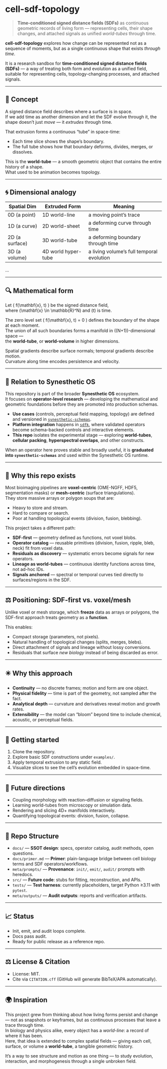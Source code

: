 # cell-sdf-topology

> **Time-conditioned signed distance fields (SDFs)** as continuous geometric records of living form — representing cells, their shape changes, and attached signals as unified *world-tubes* through time.

**cell-sdf-topology** explores how change can be represented not as a sequence of moments, but as a single continuous shape that exists *through time*.  

It is a research sandbox for **time-conditioned signed distance fields (SDFs)** — a way of treating both form and evolution as a unified field, suitable for representing cells, topology-changing processes, and attached signals.

---

## 🌱 Concept

A signed distance field describes where a surface is in space.  
If we add time as another dimension and let the SDF evolve through it, the shape doesn’t just *move* — it *extrudes* through time.

That extrusion forms a continuous “tube” in space-time:
- Each time slice shows the shape’s boundary.  
- The full tube shows how that boundary deforms, divides, merges, or dissolves.

This is the **world-tube** — a smooth geometric object that contains the entire history of a shape.  
What used to be animation becomes topology.

---

## 🌀 Dimensional analogy

| Spatial Dim    | Extruded Form       | Meaning                                   |
| -------------- | ------------------- | ----------------------------------------- |
| 0D (a point)   | 1D world-line       | a moving point’s trace                    |
| 1D (a curve)   | 2D world-sheet      | a deforming curve through time            |
| 2D (a surface) | 3D world-tube       | a deforming boundary through time         |
| 3D (a volume)  | 4D world hyper-tube | a living volume’s full temporal evolution |
...

---

## 🔍 Mathematical form

Let \( f(\mathbf{x}, t) \) be the signed distance field,  
where \(\mathbf{x} \in \mathbb{R}^N\) and \(t\) is time.  

The zero level set \( f(\mathbf{x}, t) = 0 \) defines the boundary of the shape at each moment.  
The union of all such boundaries forms a manifold in \((N+1)\)-dimensional space —  
the **world-tube**, or **world-volume** in higher dimensions.  

Spatial gradients describe surface normals; temporal gradients describe motion.  
Curvature along time encodes persistence and velocity.

---

## 🔬 Relation to Synesthetic OS

This repository is part of the broader **Synesthetic OS** ecosystem.  
It focuses on **operator-level research** — developing the mathematical and geometric foundations before they are promoted into production schemas.

- **Use cases** (controls, perceptual field mapping, topology) are defined and versioned in [`synesthetic-schemas`](https://github.com/delk73/synesthetic-schemas).  
- **Platform integration** happens in [`sdfk`](https://github.com/delk73/sdfk), where validated operators become schema-backed controls and interactive elements.  
- **This repo** isolates the experimental stage — exploring **world-tubes**, **cellular packing**, **hyperspectral overlaps**, and other constructs.

When an operator here proves stable and broadly useful, it is **graduated into `synesthetic-schemas`** and used within the Synesthetic OS runtime.

---

## 🧩 Why this repo exists

Most bioimaging pipelines are **voxel-centric** (OME-NGFF, HDF5, segmentation masks) or **mesh-centric** (surface triangulations).  
They store massive arrays or polygon soups that are:

* Heavy to store and stream.  
* Hard to compare or search.  
* Poor at handling topological events (division, fusion, blebbing).  

This project takes a different path:

* **SDF-first** — geometry defined as functions, not voxel blobs.  
* **Operator catalog** — reusable primitives (division, fusion, ripple, bleb, neck) fit from voxel data.  
* **Residuals as discovery** — systematic errors become signals for new operators.  
* **Lineage as world-tubes** — continuous identity functions across time, not ad-hoc IDs.  
* **Signals anchored** — spectral or temporal curves tied directly to surfaces/regions in the SDF.

---

## ⚖️ Positioning: SDF-first vs. voxel/mesh

Unlike voxel or mesh storage, which **freeze** data as arrays or polygons, the SDF-first approach treats geometry as a **function**.  

This enables:
- Compact storage (parameters, not pixels).  
- Natural handling of topological changes (splits, merges, blebs).  
- Direct attachment of signals and lineage without lossy conversions.  
- Residuals that surface *new biology* instead of being discarded as error.

---

## ✴️ Why this approach

- **Continuity** — no discrete frames; motion and form are one object.  
- **Physical fidelity** — time is part of the geometry, not sampled after the fact.  
- **Analytical depth** — curvature and derivatives reveal motion and growth rates.  
- **Extensibility** — the model can “bloom” beyond time to include chemical, acoustic, or perceptual fields.

---

## 🔧 Getting started

1. Clone the repository.  
2. Explore basic SDF constructions under `examples/`.  
3. Apply temporal extrusion to any static field.  
4. Visualize slices to see the cell’s evolution embedded in space-time.

---

## 🔭 Future directions

- Coupling morphology with reaction–diffusion or signaling fields.  
- Learning world-tubes from microscopy or simulation data.  
- Rendering and slicing 4D+ manifolds interactively.  
- Quantifying topological events: division, fusion, collapse.

---

## 📁 Repo Structure

* `docs/` — **SSOT design**: specs, operator catalog, audit methods, open questions.  
* `docs/primer.md` — **Primer**: plain-language bridge between cell biology terms and SDF operators/workflows.  
* `meta/prompts/` — **Provenance**: `init/`, `emit/`, `audit/` prompts with heredocs.  
* `src/` — **Future code**: stubs for fitting, reconstruction, and APIs.  
* `tests/` — **Test harness**: currently placeholders, target Python ≥3.11 with `pytest`.  
* `meta/outputs/` — **Audit outputs**: reports and verification artifacts.

---

## 📈 Status

* Init, emit, and audit loops complete.  
* Docs pass audit.  
* Ready for public release as a reference repo.

---

## ⚖️ License & Citation

* License: MIT.  
* Cite via `CITATION.cff` (GitHub will generate BibTeX/APA automatically).

---

## 🌍 Inspiration

This project grew from thinking about how living forms persist and change — not as snapshots or keyframes, but as continuous processes that leave a trace through time.  
In biology and physics alike, every object has a *world-line*: a record of where it has been.  
Here, that idea is extended to complex spatial fields — giving each cell, surface, or volume a **world-tube**, a tangible geometric history.

It’s a way to see structure and motion as one thing — to study evolution, interaction, and morphogenesis through a single unbroken field.
